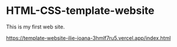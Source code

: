 # HTML-CSS-template-website
This is my first web site.

https://template-website-ilie-ioana-3hmlf7ru5.vercel.app/index.html
